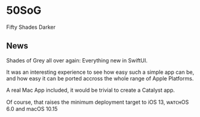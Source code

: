 50SoG
=====

Fifty Shades Darker

News
----

Shades of Grey all over again: Everything new in SwiftUI.

It was an interesting experience to see how easy such a simple app can be, and how easy it can be ported accross the whole range of Apple Platforms.

A real Mac App included, it would be trivial to create a Catalyst app.

Of course, that raises the minimum deployment target to iOS 13, ᴡᴀᴛᴄʜOS 6.0 and macOS 10.15
